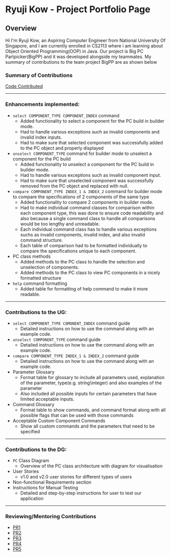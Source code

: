 <div style="page-break-after: always;"></div>

# Ryuji Kow - Project Portfolio Page

## Overview

Hi I'm Ryuji Kow, an Aspiring Computer Engineer from National University Of Singapore, and I am currently enrolled in CS2113 where i am learning about Object Oriented Programming(OOP) in Java. Our project is Big PC Partpicker(BigPP) and it was developed alongside my teammates. My summary of contributions to the team project BigPP are as shown below

### Summary of Contributions
[Code Contributed](https://nus-cs2113-ay2223s2.github.io/tp-dashboard/?search=&sort=groupTitle&sortWithin=title&timeframe=commit&mergegroup=&groupSelect=groupByRepos&breakdown=true&checkedFileTypes=docs~functional-code~test-code~other&since=2023-02-17&tabOpen=true&tabType=authorship&tabAuthor=Ryujikjs&tabRepo=AY2223S2-CS2113-T12-2%2Ftp%5Bmaster%5D&authorshipIsMergeGroup=false&authorshipFileTypes=docs~functional-code~test-code&authorshipIsBinaryFileTypeChecked=false&authorshipIsIgnoredFilesChecked=false)

___

### Enhancements implemented:

  - `select COMPONENT_TYPE COMPONENT_INDEX` command 
    - Added functionality to select a component for the PC build in builder mode.
    - Had to handle various exceptions such as invalid components and invalid index inputs.
    - Had to make sure that selected component was successfully added to the PC object and properly displayed
  - `unselect COMPONENT_TYPE` command for builder mode to unselect a component for the PC build
    - Added functionality to unselect a component for the PC build in builder mode.
    - Had to handle various exceptions such as invalid component input.
    - Had to make sure that unselected component was successfully removed from the PC object and replaced with null.
  - `compare COMPONENT_TYPE INDEX_1 & INDEX_2` command for builder mode to compare the specifications of 2 components of the same type
    - Added functionality to compare 2 components in builder mode.
    - Had to make individual command classes for comparison within each component type, this was done to ensure code readability and also because a single command class to handle all comparisons would be too lengthy and unreadable.
    - Each individual command class has to handle various exceptions suchs as invalid components, invalid index, and also invalid command structure.
    - Each table of comparison had to be formatted individually to compare the specifications unique to each component.
  - PC class methods
    - Added methods to the PC class to handle the selection and unselection of components.
    - Added methods to the PC class to view PC components in a nicely formatted structure
  - `help` command formatting
    - Added table for formatting of help command to make it more readable.

___

### Contributions to the UG:
  -  `select COMPONENT_TYPE COMONENT_INDEX` command guide
     -  Detailed instructions on how to use the command along with an example code.
  - `unselect COMPONENT_TYPE` command guide
    - Detailed instructions on how to use the command along with an example code.
  - `compare COMPONENT_TYPE INDEX_1 & INDEX_2` command guide
    - Detailed instructions on how to use the command along with an example code.
  - Parameter Glossary
    - Format table for glossary to include all parameters used, explanation of the parameter, type(e.g. string\integer) and also examples of the parameter
    - Also included all possible inputs for certain parameters that have limited acceptable inputs.
  - Command Glossary
    - Format table to show commands, and command format along with all possible flags that can be used with those commands
  - Acceptable Custom Component Commands
    - Show all custom commands and the parameters that need to be specified
    
___

### Contributions to the DG:
  - `PC` Class Diagram
    - Overview of the PC class architecture with diagram for visualisation
  - User Stories
    - v1.0 and v2.0 user stories for different types of users
  - Non-functional Requirements section
  - Instructions for Manual Testing
    - Detailed and step-by-step instructions for user to test our application

___

### Reviewing/Mentoring Contributions
- [PR1](https://github.com/AY2223S2-CS2113-T12-2/tp/pull/32#discussion_r1128155212)
- [PR2](https://github.com/AY2223S2-CS2113-T12-2/tp/pull/32#discussion_r1128167946)
- [PR3](https://github.com/AY2223S2-CS2113-T12-2/tp/pull/58#discussion_r1133634825)
- [PR4](https://github.com/AY2223S2-CS2113-T12-2/tp/pull/35#discussion_r1128383044)
- [PR5](https://github.com/AY2223S2-CS2113-T12-2/tp/pull/65#discussion_r1135071994)
